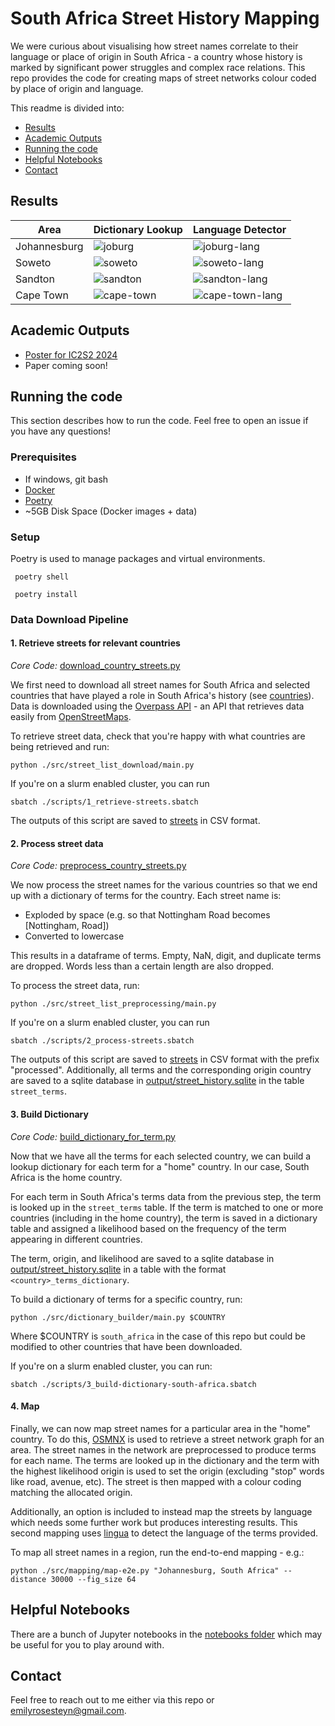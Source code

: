 # South Africa Street History Mapping

We were curious about visualising how street names correlate to their language or place of origin in South Africa - a
country whose history is marked by significant power struggles and complex race relations. This repo provides the code
for creating maps of street networks colour coded by place of origin and language.

This readme is divided into:

* [Results](#results)
* [Academic Outputs](#academic-outputs)
* [Running the code](#running-the-code)
* [Helpful Notebooks](#helpful-notebooks)
* [Contact](#contact)

[//]: # (* [References]&#40;#references&#41;)

## Results

| Area         | Dictionary Lookup                                     | Language Detector                                                   |
|--------------|-------------------------------------------------------|---------------------------------------------------------------------|
| Johannesburg | ![joburg](./images/2024-07-03_08-58_johannesburg.png) | ![joburg-lang](./images/2024-07-03_09-02_johannesburg_language.png) |
| Soweto       | ![soweto](./images/2024-07-03_09-02_soweto.png)       | ![soweto-lang](./images/2024-07-03_09-03_soweto_language.png)       |
| Sandton      | ![sandton](./images/2024-07-03_09-04_sandton.png)     | ![sandton-lang](./images/2024-07-03_09-04_sandton_language.png)     |
| Cape Town    | ![cape-town](./images/2024-07-03_09-06_cape_town.png) | ![cape-town-lang](./images/2024-07-03_09-08_cape_town_language.png) |

## Academic Outputs

* [Poster for IC2S2 2024](https://drive.google.com/file/d/1oTQ1dDyFoRqsKCXKTvk2OtT13-hKzsPT/view?usp=drive_link)
* Paper coming soon!

## Running the code

This section describes how to run the code. Feel free to open an issue if you have any questions!

### Prerequisites

* If windows, git bash
* [Docker](https://docs.docker.com/desktop/)
* [Poetry](https://python-poetry.org/docs/)
* ~5GB Disk Space (Docker images + data)

### Setup

Poetry is used to manage packages and virtual environments.

```shell
 poetry shell
```

```shell
 poetry install
```

### Data Download Pipeline

#### 1. Retrieve streets for relevant countries

_Core Code:_ [download_country_streets.py](./src/street_list_download/download_country_streets.py)

We first need to download all street names for South Africa and selected countries that have played a role in South
Africa's history (see [countries](src/utils/country_iso_map.py)). Data is downloaded using
the [Overpass API](https://overpass-api.de) - an API that retrieves data easily
from [OpenStreetMaps](https://www.openstreetmap.org/).

To retrieve street data, check that you're happy with what countries are being retrieved and run:

```shell
python ./src/street_list_download/main.py
```

If you're on a slurm enabled cluster, you can run

```shell
sbatch ./scripts/1_retrieve-streets.sbatch
```

The outputs of this script are saved to [streets](output/streets) in CSV format.

#### 2. Process street data

_Core Code:_ [preprocess_country_streets.py](./src/street_list_preprocessing/preprocess_country_streets.py)

We now process the street names for the various countries so that we end up with a dictionary of terms for the country.
Each street name is:

* Exploded by space (e.g. so that Nottingham Road becomes [Nottingham, Road])
* Converted to lowercase

This results in a dataframe of terms. Empty, NaN, digit, and duplicate terms are dropped. Words less than a certain
length are also dropped.

To process the street data, run:

```shell
python ./src/street_list_preprocessing/main.py
```

If you're on a slurm enabled cluster, you can run

```shell
sbatch ./scripts/2_process-streets.sbatch
```

The outputs of this script are saved to [streets](output/streets) in CSV format with the prefix "processed".
Additionally, all terms and the corresponding origin country are saved to a sqlite database
in [output/street_history.sqlite](output/street_history.sqlite) in the table `street_terms`.

#### 3. Build Dictionary

_Core Code:_ [build_dictionary_for_term.py](./src/dictionary_builder/build_dictionary_for_term.py)

Now that we have all the terms for each selected country, we can build a lookup dictionary for each term for a "home"
country. In our case, South Africa is the home country.

For each term in South Africa's terms data from the previous step, the term is looked up in the `street_terms` table. If
the term is matched to one or more countries (including in the home country), the term is saved in a dictionary table
and assigned a likelihood based on the frequency of the term appearing in different countries.

The term, origin, and likelihood are saved to a sqlite database
in [output/street_history.sqlite](output/street_history.sqlite) in a table with the format `<country>_terms_dictionary`.

To build a dictionary of terms for a specific country, run:

```shell
python ./src/dictionary_builder/main.py $COUNTRY
```

Where $COUNTRY is `south_africa` in the case of this repo but could be modified to other countries that have been
downloaded.

If you're on a slurm enabled cluster, you can run:

```shell
sbatch ./scripts/3_build-dictionary-south-africa.sbatch
```

#### 4. Map

Finally, we can now map street names for a particular area in the "home" country. To do
this, [OSMNX](https://osmnx.readthedocs.io/en/stable/) is used to retrieve a street network graph for an area. The
street names in the network are preprocessed to produce terms for each name. The terms are looked up in the dictionary
and the term with the highest likelihood origin is used to set the origin (excluding "stop" words like road, avenue,
etc). The street is then mapped with a colour coding matching the allocated origin.

Additionally, an option is included to instead map the streets by language which needs some further work but produces
interesting results. This second mapping uses [lingua](https://github.com/pemistahl/lingua-py) to detect the language of
the terms provided.

To map all street names in a region, run the end-to-end mapping - e.g.:

```shell
python ./src/mapping/map-e2e.py "Johannesburg, South Africa" --distance 30000 --fig_size 64
```

## Helpful Notebooks

There are a bunch of Jupyter notebooks in the [notebooks folder](./notebooks) which may be useful for you to play around
with.

[//]: # (TODO: Fill in this section)

[//]: # (- [Sandbox with geofabrik]&#40;notebooks/geofabrik-sandbox.ipynb&#41; &#40;requires pipeline to be run below&#41;)

[//]: # (- [Sandbox with osmnx]&#40;notebooks/osmnx-sandbox.ipynb&#41;)

## Contact

Feel free to reach out to me either via this repo or [emilyrosesteyn@gmail.com](mailto:emilyrosesteyn@gmail.com).
